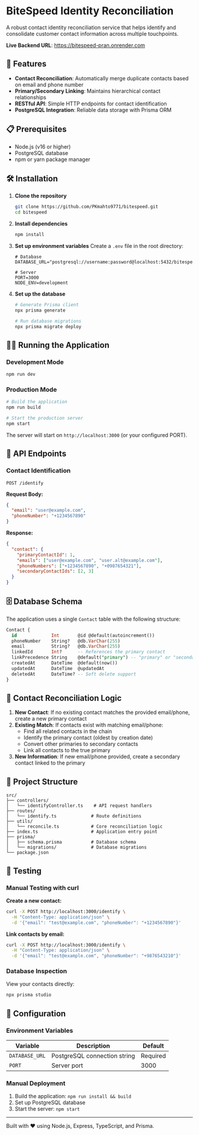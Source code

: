 # BiteSpeed Identity Reconciliation

A robust contact identity reconciliation service that helps identify and consolidate customer contact information across multiple touchpoints.

**Live Backend URL**: https://bitespeed-pran.onrender.com

## 🚀 Features

- **Contact Reconciliation**: Automatically merge duplicate contacts based on email and phone number
- **Primary/Secondary Linking**: Maintains hierarchical contact relationships
- **RESTful API**: Simple HTTP endpoints for contact identification
- **PostgreSQL Integration**: Reliable data storage with Prisma ORM

## 📋 Prerequisites

- Node.js (v16 or higher)
- PostgreSQL database
- npm or yarn package manager

## 🛠️ Installation

1. **Clone the repository**
   ```bash
   git clone https://github.com/PKmahto9771/bitespeed.git
   cd bitespeed
   ```

2. **Install dependencies**
   ```bash
   npm install
   ```

3. **Set up environment variables**
   Create a `.env` file in the root directory:
   ```env
   # Database
   DATABASE_URL="postgresql://username:password@localhost:5432/bitespeed_db"
   
   # Server
   PORT=3000
   NODE_ENV=development
   ```

4. **Set up the database**
   ```bash
   # Generate Prisma client
   npx prisma generate
   
   # Run database migrations
   npx prisma migrate deploy
   ```

## 🏃‍♂️ Running the Application

### Development Mode
```bash
npm run dev
```

### Production Mode
```bash
# Build the application
npm run build

# Start the production server
npm start
```

The server will start on `http://localhost:3000` (or your configured PORT).

## 📡 API Endpoints

### Contact Identification
```http
POST /identify
```

**Request Body:**
```json
{
  "email": "user@example.com",
  "phoneNumber": "+1234567890"
}
```

**Response:**
```json
{
  "contact": {
    "primaryContactId": 1,
    "emails": ["user@example.com", "user.alt@example.com"],
    "phoneNumbers": ["+1234567890", "+0987654321"],
    "secondaryContactIds": [2, 3]
  }
}
```

## 🗄️ Database Schema

The application uses a single `Contact` table with the following structure:

```sql
Contact {
  id             Int       @id @default(autoincrement())
  phoneNumber    String?   @db.VarChar(255)
  email          String?   @db.VarChar(255)
  linkedId       Int?      -- References the primary contact
  linkPrecedence String    @default("primary") -- "primary" or "secondary"
  createdAt      DateTime  @default(now())
  updatedAt      DateTime  @updatedAt
  deletedAt      DateTime? -- Soft delete support
}
```

## 🔄 Contact Reconciliation Logic

1. **New Contact**: If no existing contact matches the provided email/phone, create a new primary contact
2. **Existing Match**: If contacts exist with matching email/phone:
   - Find all related contacts in the chain
   - Identify the primary contact (oldest by creation date)
   - Convert other primaries to secondary contacts
   - Link all contacts to the true primary
3. **New Information**: If new email/phone provided, create a secondary contact linked to the primary

## 📁 Project Structure

```
src/
├── controllers/
│   └── identifyController.ts    # API request handlers
├── routes/
│   └── identify.ts             # Route definitions
├── utils/
│   └── reconcile.ts            # Core reconciliation logic
├── index.ts                    # Application entry point
├── prisma/
│   ├── schema.prisma           # Database schema
│   └── migrations/             # Database migrations
└── package.json
```

## 🧪 Testing

### Manual Testing with curl

**Create a new contact:**
```bash
curl -X POST http://localhost:3000/identify \
  -H "Content-Type: application/json" \
  -d '{"email": "test@example.com", "phoneNumber": "+1234567890"}'
```

**Link contacts by email:**
```bash
curl -X POST http://localhost:3000/identify \
  -H "Content-Type: application/json" \
  -d '{"email": "test@example.com", "phoneNumber": "+9876543210"}'
```

### Database Inspection

View your contacts directly:
```bash
npx prisma studio
```

## 🔧 Configuration

### Environment Variables

| Variable | Description | Default |
|----------|-------------|---------|
| `DATABASE_URL` | PostgreSQL connection string | Required |
| `PORT` | Server port | 3000 |


### Manual Deployment

1. Build the application: `npm run install && build`
2. Set up PostgreSQL database
4. Start the server: `npm start`

---

Built with ❤️ using Node.js, Express, TypeScript, and Prisma.
